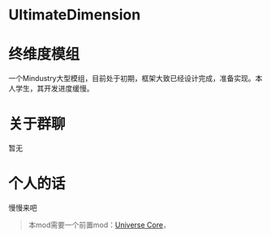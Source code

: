 # UltimateDimension
# 终维度模组
一个Mindustry大型模组，目前处于初期，框架大致已经设计完成，准备实现。本人学生，其开发进度缓慢。
# 关于群聊
暂无
# 个人的话
慢慢来吧
> 本mod需要一个前置mod：[Universe Core](https://github.com/EB-wilson/UniverseCore)，

